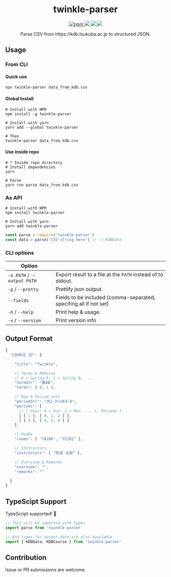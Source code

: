 <div align="center">
  <h1>twinkle-parser</h1>
  <p>
    <a href="https://www.npmjs.com/package/twinkle-parser" target="_blank" rel="noopener">
      <img alt="npm" src="https://img.shields.io/npm/v/twinkle-parser.svg">
    </a>
    <a href="https://codeclimate.com/github/nandenjin/twinkle-parser/maintainability">
      <img src="https://api.codeclimate.com/v1/badges/77e6012b3b82e41c25be/maintainability" />
    </a>
    <a href="https://codecov.io/gh/nandenjin/twinkle-parser">
      <img src="https://codecov.io/gh/nandenjin/twinkle-parser/branch/dev/graph/badge.svg" />
    </a>
    <span>
      <img src="http://img.shields.io/badge/license-MIT-blue.svg?style=flat">
    </span>
  </p>
  <p>Parse CSV from https://kdb.tsukuba.ac.jp to structured JSON.</p>
</div>

## Usage

### From CLI

#### Quick use

```shell
npx twinkle-parser data_from_kdb.csv
```

#### Global Install

```shell
# Install with NPM
npm install -g twinkle-parser

# Install with yarn
yarn add --global twinkle-parser

# Then
twinkle-parser data_from_kdb.csv
```

#### Use inside repo

```shell
# * Inside repo directory
# Install dependencies
yarn

# Parse
yarn run parse data_from_kdb.csv
```

### As API

```shell
# Install with NPM
npm install twinkle-parser

# Install with yarn
yarn add twinkle-parser
```

```js
const parse = require('twinkle-parser')
const data = parse('CSV string here') // -> KDBData
```

### CLI options

| Option                      |                                                                   |
| --------------------------- | ----------------------------------------------------------------- |
| `-o PATH` / `--output PATH` | Export result to a file at the `PATH` instead of to stdout.       |
| `-p` / `--pretty`           | Prettify json output.                                             |
| `--fields`                  | Fields to be included (comma-separated, specifing all if not set) |
| `-h` / `--help`             | Print help & usage.                                               |
| `-v` / `--version`          | Print version info

## Output Format

```js
{
  "COURSE_ID": {

    "title": "Twinkle",

    // Terms & Modules
    // 0 = Spring A, 1 = Spring B, ...
    "termStr": "春AB",
    "terms": [ 0, 1 ],

    // Day & Period sets
    "periodStr": "月1-3\n水4-6",
    "periods": [
      // [ Days( 0 = Sun. 1 = Mon. ... ), Periods ]
      [ [ 1 ], [ 0, 1, 2 ] ],
      [ [ 3 ], [ 4, 5, 6 ] ]
    ],

    // Rooms
    "rooms": [ "7A106", "7C202" ],

    // Instructors
    "instructors": [ "筑波 太郎" ],

    // Overview & Remarks
    "overview": "",
    "remarks": ""

  }
}
```

## TypeScipt Support

TypeScript supported! 🎉

```ts
// This will be imported with types
import parse from 'twinkle-parser'

// And types for output data are also available
import { KDBData, KDBCourse } from 'twinkle-parser'
```

## Contribution

Issue or PR submissions are welcome.
